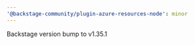```yaml
---
'@backstage-community/plugin-azure-resources-node': minor
---
```


Backstage version bump to v1.35.1
